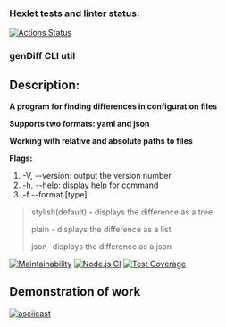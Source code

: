 ### Hexlet tests and linter status:
[![Actions Status](https://github.com/usernaimandrey/frontend-project-lvl2/workflows/hexlet-check/badge.svg)](https://github.com/usernaimandrey/frontend-project-lvl2/actions)
### genDiff CLI util
## Description:

**A program for finding differences in configuration files**

**Supports two formats: yaml and json**

**Working with relative and absolute paths to files**

**Flags:**

1. -V, --version: output the version number
2. -h, --help: display help for command
3. -f --format [type]:

> stylish(default) - displays the difference as a tree
>  
> plain - displays the difference as a list
> 
> json -displays the difference as a json 

[![Maintainability](https://api.codeclimate.com/v1/badges/bb081c93a9cdef392469/maintainability)](https://codeclimate.com/github/usernaimandrey/frontend-project-lvl2/maintainability)
[![Node.js CI](https://github.com/usernaimandrey/frontend-project-lvl2/actions/workflows/node.js.yml/badge.svg)](https://github.com/usernaimandrey/frontend-project-lvl2/actions/workflows/node.js.yml)
[![Test Coverage](https://api.codeclimate.com/v1/badges/bb081c93a9cdef392469/test_coverage)](https://codeclimate.com/github/usernaimandrey/frontend-project-lvl2/test_coverage)
## Demonstration of work
[![asciicast](https://asciinema.org/a/419953.svg)](https://asciinema.org/a/419953)
